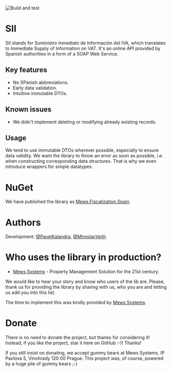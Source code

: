 ![Build and test](https://github.com/MewsSystems/fiscalization-spain/workflows/Build%20and%20test/badge.svg)

# SII
SII stands for Suministro Inmediato de Información del IVA, which translates to Immediate Supply of Information on VAT.
It's an online API provided by Spanish authorities in a form of a SOAP Web Service.

## Key features
- No SPanish abbreviations.
- Early data validation.
- Intuitive immutable DTOs.

## Known issues
- We didn't implement deleting or modifying already existing records.

## Usage
We tend to use immutable DTOs wherever possible, especially to ensure data validity.
We want the library to throw an error as soon as possible, i.e. when constructing corresponding data structures.
That is why we even introduce wrappers for simple datatypes.

# NuGet

We have published the library as [Mews.Fiscalization.Spain](https://www.nuget.org/packages/Mews.Fiscalization.Spain/).

# Authors
Development: [@PavelKalandra](https://github.com/KaliCZ), [@MiroslavVeith](https://github.com/mveith)

# Who uses the library in production?
- [Mews Systems](https://mewssystems.com) - Property Management Solution for the 21st century.

We would like to hear your story and know who users of the lib are. Please, thank us for providing the library by sharing with us, who you are and letting us add you into this list.

The time to implement this was kindly provided by [Mews Systems](http://mewssystems.com).

# Donate
There is no need to donate the project, but thanks for considering it! Instead, if you like the project, star it here on GitHub :-)! Thanks!

If you still insist on donating, we accept gummy bears at Mews Systems, IP Pavlova 5, Vinohrady 
120 00 Prague. This project was, of course, powered by a huge pile of gummy bears ;-)
